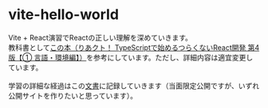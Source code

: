# vite-hello-world
Vite + React演習でReactの正しい理解を深めていきます。  
教科書として<a href="https://booth.pm/ja/items/2368045">この本（りあクト！ TypeScriptで始めるつらくないReact開発 第4版【① 言語・環境編】）</a>を参考にしています。ただし、詳細内容は適宜変更しています。<br><br>
学習の詳細な経過はこの<a href="https://docs.google.com/document/d/1pSTRayPu0LJevm2KLsoWiV6skDp9HUyaaX0nULu783o/edit#">文書</a>に記録していきます（当面限定公開ですが、いずれ公開サイトを作りたいと思っています）。
